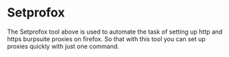 # Setprofox
The Setprofox tool above is used to automate the task of setting up http and https burpsuite proxies on firefox. So that with this tool you can set up proxies quickly with just one command.
